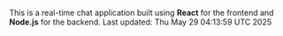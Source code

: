 This is a real-time chat application built using **React** for the frontend and **Node.js** for the backend.
Last updated: Thu May 29 04:13:59 UTC 2025
